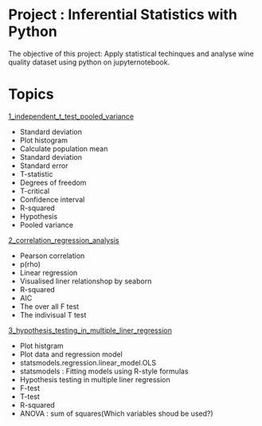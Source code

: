 # Project : Inferential Statistics with Python

The objective of this project: Apply statistical techinques and analyse wine quality dataset using python on jupyternotebook.


# Topics 

[1_independent_t_test_pooled_variance](https://github.com/yukaberry/inferential_stats_wine_quality/blob/master/1_independent_t_test_pooled_variance.ipynb)
* Standard deviation
* Plot histogram
* Calculate population mean
* Standard deviation
* Standard error
* T-statistic
* Degrees of freedom
* T-critical
* Confidence interval 
* R-squared
* Hypothesis
* Pooled variance

[2_correlation_regression_analysis](https://github.com/yukaberry/inferential_stats_wine_quality/blob/master/2_correlation_regression_analysis.ipynb)
* Pearson correlation
* p(rho)
* Linear regression
* Visualised liner relationshop by seaborn
* R-squared
* AIC
* The over all F test
* The indivisual T test

[3_hypothesis_testing_in_multiple_liner_regression](https://github.com/yukaberry/inferential_stats_wine_quality/blob/master/3_hypothesis_testing_in_multiple_liner_regression.ipynb)

* Plot histgram
* Plot data and regression model
* statsmodels.regression.linear_model.OLS
* statsmodels : Fitting models using R-style formulas
* Hypothesis testing in multiple liner regression
* F-test
* T-test
* R-squared
* ANOVA : sum of squares(Which variables shoud be used?)



